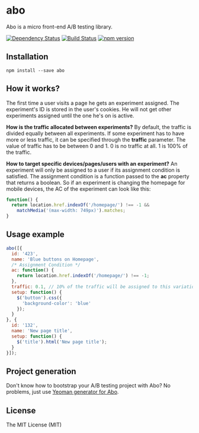 # abo

Abo is a micro front-end A/B testing library.

[![Dependency Status](https://david-dm.org/zkochan/abo/status.svg?style=flat)](https://david-dm.org/zkochan/abo)
[![Build Status](https://travis-ci.org/zkochan/abo.svg)](https://travis-ci.org/zkochan/abo)
[![npm version](https://badge.fury.io/js/abo.svg)](http://badge.fury.io/js/abo)

## Installation

```
npm install --save abo
```

## How it works?

The first time a user visits a page he gets an experiment assigned. The experiment's ID is stored in the user's cookies. He will not get other experiments assigned until the one he's on is active.

**How is the traffic allocated between experiments?**
By default, the traffic is divided equally between all experiments. If some experiment has to have more or less traffic, it can be specified through the **traffic** parameter. The value of traffic has to be between 0 and 1. 0 is no traffic at all. 1 is 100% of the traffic.

**How to target specific devices/pages/users with an experiment?**
An experiment will only be assigned to a user if its assignment condition is satisfied. The assignment condition is a function passed to the **ac** property that returns a boolean. So if an experiment is changing the homepage for mobile devices, the AC of the experiment can look like this:

``` js
function() {
  return location.href.indexOf('/homepage/') !== -1 &&
    matchMedia('(max-width: 749px)').matches;
}
```

## Usage example

``` js
abo([{
  id: '423',
  name: 'Blue buttons on Homepage',
  /* Assignment Condition */
  ac: function() {
    return location.href.indexOf('/homepage/') !== -1;
  },
  traffic: 0.1, // 10% of the traffic will be assigned to this variation if the Assignemt condition was satisfied
  setup: function() {
    $('button').css({
      'background-color': 'blue'
    });
  }
}, {
  id: '132',
  name: 'New page title',
  setup: function() {
    $('title').html('New page title');
  }
}]);
```


## Project generation
Don't know how to bootstrap your A/B testing project with Abo? No problems, just use [Yeoman generator for Abo](https://github.com/zkochan/generator-abo).


## License

The MIT License (MIT)

